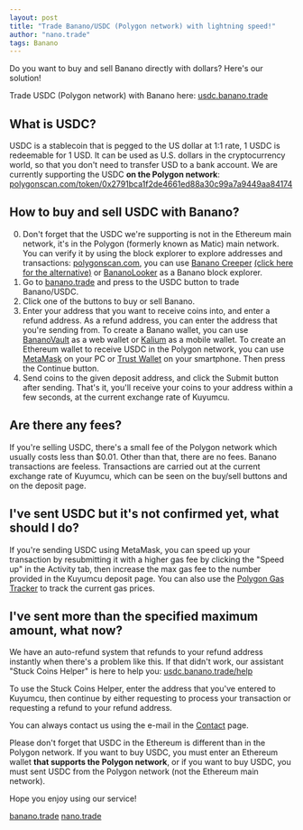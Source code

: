 ```yaml
---
layout: post
title: "Trade Banano/USDC (Polygon network) with lightning speed!"
author: "nano.trade"
tags: Banano
---
```


Do you want to buy and sell Banano directly with dollars? Here's our solution!

Trade USDC (Polygon network) with Banano here: [usdc.banano.trade](https://usdc.banano.trade "Banano/USDC Kuyumcu")

## What is USDC?
USDC is a stablecoin that is pegged to the US dollar at 1:1 rate, 1 USDC is redeemable for 1 USD. It can be used as U.S. dollars in the cryptocurrency world, so that you don't need to transfer USD to a bank account. We are currently supporting the USDC **on the Polygon network**: [polygonscan.com/token/0x2791bca1f2de4661ed88a30c99a7a9449aa84174](https://polygonscan.com/token/0x2791bca1f2de4661ed88a30c99a7a9449aa84174)
## How to buy and sell USDC with Banano?
0. Don't forget that the USDC we're supporting is not in the Ethereum main network, it's in the Polygon (formerly known as Matic) main network. You can verify it by using the block explorer to explore addresses and transactions: [polygonscan.com](https://polygonscan.com), you can use [Banano Creeper](https://creeper.bananode.eu/) [(click here for the alternative)](https://creeper.banano.cc/) or [BananoLooker](https://bananolooker.com) as a Banano block explorer.
1. Go to [banano.trade](https://banano.trade) and press to the USDC button to trade Banano/USDC.
2. Click one of the buttons to buy or sell Banano.
3. Enter your address that you want to receive coins into, and enter a refund address. As a refund address, you can enter the address that you're sending from. To create a Banano wallet, you can use [BananoVault](https://vault.banano.cc) as a web wallet or [Kalium](https://kalium.banano.cc/) as a mobile wallet. To create an Ethereum wallet to receive USDC in the Polygon network, you can use [MetaMask](https://metamask.io) on your PC or [Trust Wallet](https://trustwallet.com/polygon-wallet) on your smartphone. Then press the Continue button.
4. Send coins to the given deposit address, and click the Submit button after sending. That's it, you'll receive your coins to your address within a few seconds, at the current exchange rate of Kuyumcu.

## Are there any fees?
If you're selling USDC, there's a small fee of the Polygon network which usually costs less than $0.01. Other than that, there are no fees. Banano transactions are feeless. Transactions are carried out at the current exchange rate of Kuyumcu, which can be seen on the buy/sell buttons and on the deposit page.
## I've sent USDC but it's not confirmed yet, what should I do?
If you're sending USDC using MetaMask, you can speed up your transaction by resubmitting it with a higher gas fee by clicking the "Speed up" in the Activity tab, then increase the max gas fee to the number provided in the Kuyumcu deposit page. You can also use the [Polygon Gas Tracker](https://polygonscan.com/gastracker) to track the current gas prices.
## I've sent more than the specified maximum amount, what now?
We have an auto-refund system that refunds to your refund address instantly when there's a problem like this. If that didn't work, our assistant "Stuck Coins Helper" is here to help you: [usdc.banano.trade/help](https://usdc.banano.trade/help)

To use the Stuck Coins Helper, enter the address that you've entered to Kuyumcu, then continue by either requesting to process your transaction or requesting a refund to your refund address.

You can always contact us using the e-mail in the [Contact](https://usdc.banano.trade/contact) page.

Please don't forget that USDC in the Ethereum is different than in the Polygon network. If you want to buy USDC, you must enter an Ethereum wallet **that supports the Polygon network**, or if you want to buy USDC, you must sent USDC from the Polygon network (not the Ethereum main network).

Hope you enjoy using our service!
  
[banano.trade](https://banano.trade  "Go to banano.trade")
[nano.trade](https://nano.trade  "Go to nano.trade")